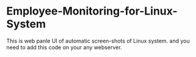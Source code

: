 # Employee-Monitoring-for-Linux-System

This is web panle UI of automatic screen-shots of Linux system. and you need to add this code on your any webserver.
